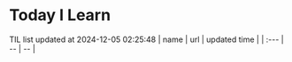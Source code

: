 # Today I Learn 
TIL list updated at 2024-12-05 02:25:48
| name | url | updated time |
| :--- | -- | -- |
